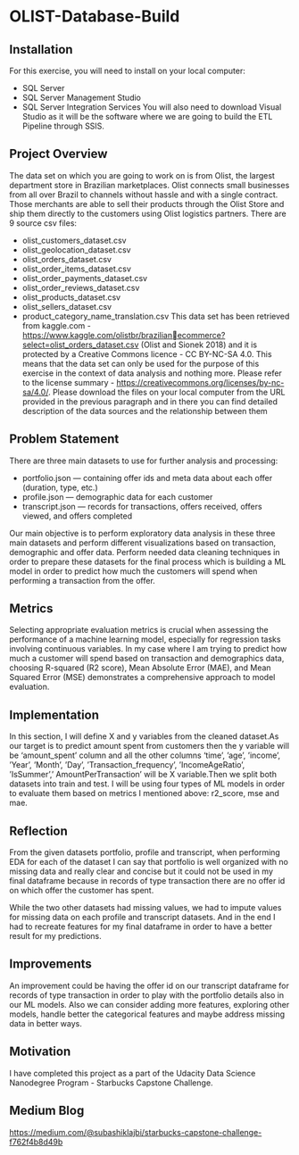 # OLIST-Database-Build
## Installation
For this exercise, you will need to install on your local computer:
* SQL Server
* SQL Server Management Studio
* SQL Server Integration Services
You will also need to download Visual Studio as it will be the software where we are going to build the ETL Pipeline through SSIS.

## Project Overview
The data set on which you are going to work on is from Olist, the largest department store in 
Brazilian marketplaces. Olist connects small businesses from all over Brazil to channels without 
hassle and with a single contract. Those merchants are able to sell their products through the Olist 
Store and ship them directly to the customers using Olist logistics partners. There are 9 source csv 
files:
* olist_customers_dataset.csv
* olist_geolocation_dataset.csv
* olist_orders_dataset.csv
* olist_order_items_dataset.csv
* olist_order_payments_dataset.csv
* olist_order_reviews_dataset.csv
* olist_products_dataset.csv
* olist_sellers_dataset.csv
* product_category_name_translation.csv
This data set has been retrieved from kaggle.com - https://www.kaggle.com/olistbr/brazilianecommerce?select=olist_orders_dataset.csv (Olist and Sionek 2018) and it is protected by a 
Creative Commons licence - CC BY-NC-SA 4.0. This means that the data set can only be used for 
the purpose of this exercise in the context of data analysis and nothing more. Please refer to the 
license summary - https://creativecommons.org/licenses/by-nc-sa/4.0/.
Please download the files on your local computer from the URL provided in the previous paragraph 
and in there you can find detailed description of the data sources and the relationship between 
them

## Problem Statement
There are three main datasets to use for further analysis and processing:
* portfolio.json — containing offer ids and meta data about each offer (duration, type, etc.)
* profile.json — demographic data for each customer
* transcript.json — records for transactions, offers received, offers viewed, and offers completed

Our main objective is to perform exploratory data analysis in these three main datasets and perform different visualizations based on transaction, demographic and offer data. Perform needed data cleaning techniques in order to prepare these datasets for the final process which is building a ML model in order to predict how much the customers will spend when performing a transaction from the offer.

## Metrics
Selecting appropriate evaluation metrics is crucial when assessing the performance of a machine learning model, especially for regression tasks involving continuous variables. In my case where I am trying to predict how much a customer will spend based on transaction and demographics data, choosing R-squared (R2 score), Mean Absolute Error (MAE), and Mean Squared Error (MSE) demonstrates a comprehensive approach to model evaluation.

## Implementation
In this section, I will define X and y variables from the cleaned dataset.As our target is to predict amount spent from customers then the y variable will be ‘amount_spent’ column and all the other columns ‘time’, ’age’, ’income’, ’Year’, ’Month’, ’Day’, ’Transaction_frequency’, ’IncomeAgeRatio’, ’IsSummer’,’ AmountPerTransaction’ will be X variable.Then we split both datasets into train and test. I will be using four types of ML models in order to evaluate them based on metrics I mentioned above: r2_score, mse and mae.

## Reflection
From the given datasets portfolio, profile and transcript, when performing EDA for each of the dataset I can say that portfolio is well organized with no missing data and really clear and concise but it could not be used in my final dataframe because in records of type transaction there are no offer id on which offer the customer has spent.

While the two other datasets had missing values, we had to impute values for missing data on each profile and transcript datasets. And in the end I had to recreate features for my final dataframe in order to have a better result for my predictions.

## Improvements
An improvement could be having the offer id on our transcript dataframe for records of type transaction in order to play with the portfolio details also in our ML models.
Also we can consider adding more features, exploring other models, handle better the categorical features and maybe address missing data in better ways.

## Motivation
I have completed this project as a part of the Udacity Data Science Nanodegree Program - Starbucks Capstone Challenge.

## Medium Blog
https://medium.com/@subashiklajbi/starbucks-capstone-challenge-f762f4b8d49b
